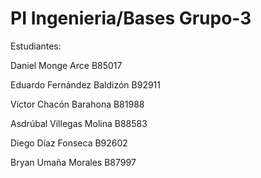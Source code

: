 # PI Ingenieria/Bases Grupo-3

Estudiantes: 
 
Daniel Monge Arce B85017 

Eduardo Fernández Baldizón B92911 

Víctor Chacón Barahona B81988 

Asdrúbal Villegas Molina B88583 

Diego Díaz Fonseca B92602 

Bryan Umaña Morales B87997 
